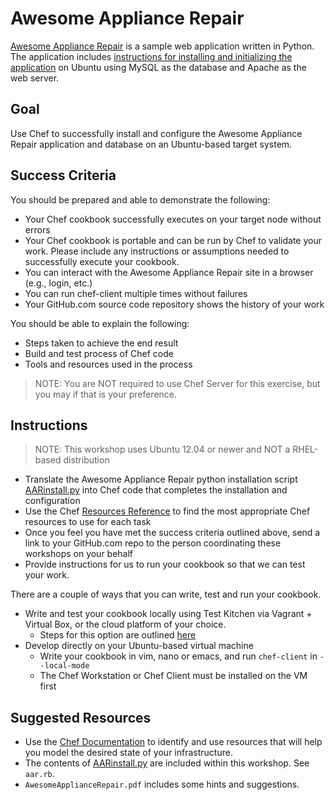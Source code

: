 # Awesome Appliance Repair

[Awesome Appliance Repair](https://github.com/learnchef/Awesome-Appliance-Repair) is a sample web application written in Python.  The application includes [instructions for installing and initializing the application](https://github.com/learnchef/Awesome-Appliance-Repair/blob/master/AARinstall.py) on Ubuntu using MySQL as the database and Apache as the web server.

## Goal

Use Chef to successfully install and configure the Awesome Appliance Repair application and database on an Ubuntu-based target system.

## Success Criteria

You should be prepared and able to demonstrate the following:

* Your Chef cookbook successfully executes on your target node without errors
* Your Chef cookbook is portable and can be run by Chef to validate your work. Please include any instructions or assumptions needed to successfully execute your cookbook.
* You can interact with the Awesome Appliance Repair site in a browser (e.g., login, etc.)
* You can run chef-client multiple times without failures
* Your GitHub.com source code repository shows the history of your work

You should be able to explain the following:

* Steps taken to achieve the end result
* Build and test process of Chef code
* Tools and resources used in the process

>NOTE: You are NOT required to use Chef Server for this exercise, but you may if that is your preference.

## Instructions

>NOTE: This workshop uses Ubuntu 12.04 or newer and NOT a RHEL-based distribution

* Translate the Awesome Appliance Repair python installation script [AARinstall.py](https://github.com/chef-training/Awesome-Appliance-Repair/blob/master/AARinstall.py) into Chef code that completes the installation and configuration
* Use the Chef [Resources Reference](https://docs.chef.io/resources.html) to find the most appropriate Chef resources to use for each task
* Once you feel you have met the success criteria outlined above, send a link to your GitHub.com repo to the person coordinating these workshops on your behalf
* Provide instructions for us to run your cookbook so that we can test your work.

There are a couple of ways that you can write, test and run your cookbook.

* Write and test your cookbook locally using Test Kitchen via Vagrant + Virtual Box, or the cloud platform of your choice.
  * Steps for this option are outlined [here](https://learn.chef.io/tutorials/local-development/)
* Develop directly on your Ubuntu-based virtual machine
  * Write your cookbook in vim, nano or emacs, and run `chef-client` in `--local-mode`
  * The Chef Workstation or Chef Client must be installed on the VM first

## Suggested Resources

* Use the [Chef Documentation](http://docs.chef.io) to identify and use resources that will help you model the desired state of your infrastructure.
* The contents of [AARinstall.py](https://github.com/chef-training/Awesome-Appliance-Repair/blob/master/AARinstall.py) are included within this workshop.  See `aar.rb`.
* `AwesomeApplianceRepair.pdf` includes some hints and suggestions.
